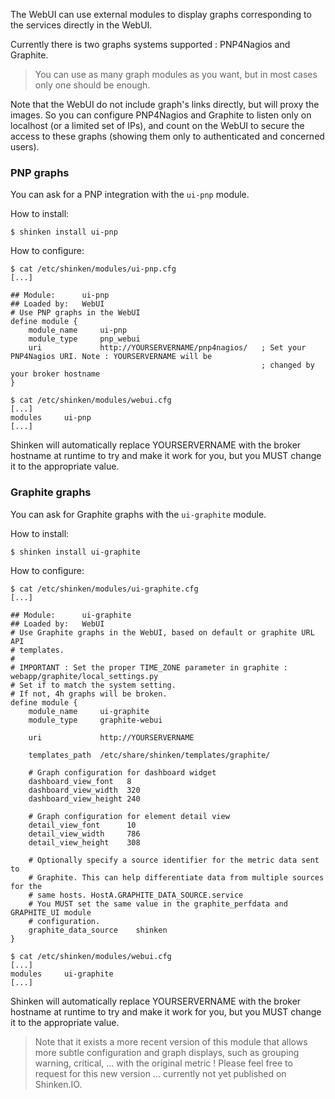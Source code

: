 The WebUI can use external modules to display graphs corresponding to the services directly in the WebUI.

Currently there is two graphs systems supported : PNP4Nagios and Graphite.

> You can use as many graph modules as you want, but in most cases only one should be enough.

Note that the WebUI do not include graph's links directly, but will proxy the images. So you can configure PNP4Nagios and Graphite to listen only on localhost (or a limited set of IPs), and count on the WebUI to secure the access to these graphs (showing them only to authenticated and concerned users).

### PNP graphs

You can ask for a PNP integration with the `ui-pnp` module. 

How to install:
```
$ shinken install ui-pnp
```

How to configure:
```
$ cat /etc/shinken/modules/ui-pnp.cfg
[...]

## Module:      ui-pnp
## Loaded by:   WebUI
# Use PNP graphs in the WebUI
define module {
    module_name     ui-pnp
    module_type     pnp_webui
    uri             http://YOURSERVERNAME/pnp4nagios/   ; Set your PNP4Nagios URI. Note : YOURSERVERNAME will be
                                                        ; changed by your broker hostname
}

$ cat /etc/shinken/modules/webui.cfg
[...]
modules     ui-pnp
[...]
```

Shinken will automatically replace YOURSERVERNAME with the broker hostname at runtime to try and make it work for you, but you MUST change it to the appropriate value.


### Graphite graphs

You can ask for Graphite graphs with the `ui-graphite` module.


How to install:
```
$ shinken install ui-graphite
```

How to configure:
```
$ cat /etc/shinken/modules/ui-graphite.cfg
[...]

## Module:      ui-graphite
## Loaded by:   WebUI
# Use Graphite graphs in the WebUI, based on default or graphite URL API
# templates.
#
# IMPORTANT : Set the proper TIME_ZONE parameter in graphite : webapp/graphite/local_settings.py
# Set if to match the system setting.
# If not, 4h graphs will be broken.
define module {
    module_name     ui-graphite
    module_type     graphite-webui

    uri             http://YOURSERVERNAME

    templates_path  /etc/share/shinken/templates/graphite/

    # Graph configuration for dashboard widget
    dashboard_view_font   8
    dashboard_view_width  320
    dashboard_view_height 240

    # Graph configuration for element detail view
    detail_view_font      10
    detail_view_width     786
    detail_view_height    308

    # Optionally specify a source identifier for the metric data sent to
    # Graphite. This can help differentiate data from multiple sources for the
    # same hosts. HostA.GRAPHITE_DATA_SOURCE.service
    # You MUST set the same value in the graphite_perfdata and GRAPHITE_UI module
    # configuration.
    graphite_data_source    shinken
}

$ cat /etc/shinken/modules/webui.cfg
[...]
modules     ui-graphite
[...]
```

Shinken will automatically replace YOURSERVERNAME with the broker hostname at runtime to try and make it work for you, but you MUST change it to the appropriate value.

> Note that it exists a more recent version of this module that allows more subtle configuration and graph displays, such as grouping warning, critical, ... with the original metric ! Please feel free to request for this new version ... currently not yet published on Shinken.IO.